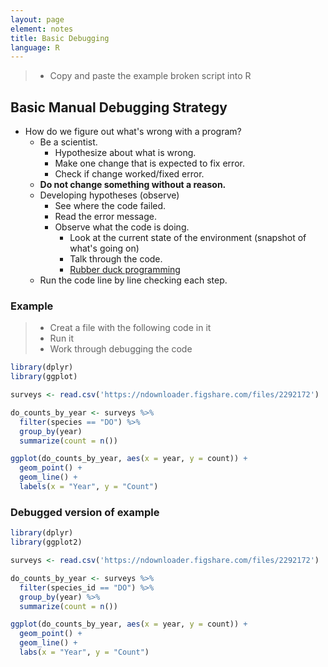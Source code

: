 ```yaml
---
layout: page
element: notes
title: Basic Debugging
language: R
---
```


> * Copy and paste the example broken script into R

## Basic Manual Debugging Strategy

* How do we figure out what's wrong with a program?
    * Be a scientist.
        * Hypothesize about what is wrong.
        * Make one change that is expected to fix error.
        * Check if change worked/fixed error.
    * **Do not change something without a reason.**
    * Developing hypotheses (observe)
      * See where the code failed.
      * Read the error message.
      * Observe what the code is doing.
        * Look at the current state of the environment (snapshot of what's going on)
        * Talk through the code.
        * [Rubber duck programming](https://en.wikipedia.org/wiki/Rubber_duck_debugging)
    * Run the code line by line checking each step.

### Example

> * Creat a file with the following code in it
> * Run it
> * Work through debugging the code

```r
library(dplyr)
library(ggplot)

surveys <- read.csv('https://ndownloader.figshare.com/files/2292172')

do_counts_by_year <- surveys %>%
  filter(species == "DO") %>%
  group_by(year)
  summarize(count = n())

ggplot(do_counts_by_year, aes(x = year, y = count)) +
  geom_point() +
  geom_line() +
  labels(x = "Year", y = "Count")
```

### Debugged version of example

```r
library(dplyr)
library(ggplot2)

surveys <- read.csv('https://ndownloader.figshare.com/files/2292172')

do_counts_by_year <- surveys %>%
  filter(species_id == "DO") %>%
  group_by(year) %>%
  summarize(count = n())

ggplot(do_counts_by_year, aes(x = year, y = count)) +
  geom_point() +
  geom_line() +
  labs(x = "Year", y = "Count")
```
